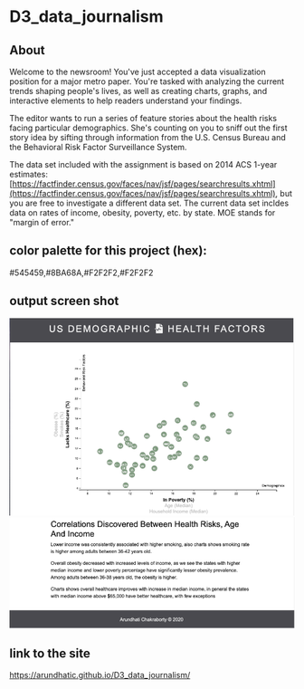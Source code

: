 # D3_data_journalism

## About

Welcome to the newsroom! You've just accepted a data visualization position for a major metro paper. You're tasked with analyzing the current trends shaping people's lives, as well as creating charts, graphs, and interactive elements to help readers understand your findings.

The editor wants to run a series of feature stories about the health risks facing particular demographics. She's counting on you to sniff out the first story idea by sifting through information from the U.S. Census Bureau and the Behavioral Risk Factor Surveillance System.

The data set included with the assignment is based on 2014 ACS 1-year estimates: [https://factfinder.census.gov/faces/nav/jsf/pages/searchresults.xhtml](https://factfinder.census.gov/faces/nav/jsf/pages/searchresults.xhtml), but you are free to investigate a different data set. The current data set incldes data on rates of income, obesity, poverty, etc. by state. MOE stands for "margin of error."

## color palette for this project (hex):

#545459,#8BA68A,#F2F2F2,#F2F2F2

## output screen shot

![](screen_shots/screen_shot1.png)
![](screen_shots/screen_shot2.png)

## link to the site

https://arundhatic.github.io/D3_data_journalism/